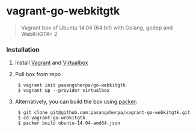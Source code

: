 # vagrant-go-webkitgtk
> Vagrant box of Ubuntu 14.04 (64 bit) with Golang, godep and WebKitGTK+ 2

### Installation

1. Install [Vagrant](https://www.vagrantup.com) and [Virtualbox](https://www.virtualbox.org/wiki/Downloads)

2. Pull box from repo 

        $ vagrant init pasangsherpa/go-webkitgtk
        $ vagrant up --provider virtualbox


3. Alternatively, you can build the box using [packer](https://www.packer.io/intro/getting-started/setup.html): 
    
        $ git clone git@github.com:pasangsherpa/vagrant-go-webkitgtk.git
        $ cd vagrant-go-webkitgtk
        $ packer build ubuntu-14.04-amd64.json
